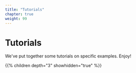 ```yaml
---
title: "Tutorials"
chapter: true
weight: 99
---
```

# Tutorials
We've put together some tutorials on specific examples. Enjoy!

{{% children depth="3" showhidden="true" %}}

